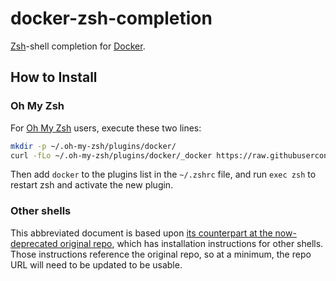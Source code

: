 # docker-zsh-completion

[Zsh](http://zsh.org)-shell completion for [Docker](http://docker.io).

## How to Install

### Oh My Zsh

For [Oh My Zsh](http://ohmyz.sh/) users, execute these two lines:
```sh
mkdir -p ~/.oh-my-zsh/plugins/docker/
curl -fLo ~/.oh-my-zsh/plugins/docker/_docker https://raw.githubusercontent.com/docker/cli/master/contrib/completion/zsh/_docker
```
Then add `docker` to the plugins list in the `~/.zshrc` file, and run `exec zsh` to restart zsh and activate the new plugin.

### Other shells
This abbreviated document is based upon [its counterpart at the now-deprecated original repo](https://github.com/felixr/docker-zsh-completion/blob/master/README.md), which has installation instructions for other shells.
Those instructions reference the original repo, so at a minimum, the repo URL will need to be updated to be usable.
